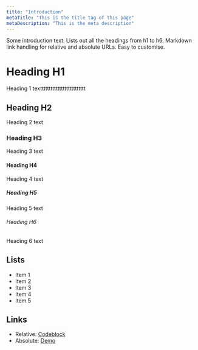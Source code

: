 ```yaml
---
title: "Introduction"
metaTitle: "This is the title tag of this page"
metaDescription: "This is the meta description"
---
```


Some introduction text. Lists out all the headings from h1 to h6. Markdown link handling for relative and absolute URLs. Easy to customise.

# Heading H1
Heading 1 textttttttttttttttttttttttttt

## Heading H2
Heading 2 text

### Heading H3
Heading 3 text

#### Heading H4
Heading 4 text

##### Heading H5
Heading 5 text

###### Heading H6
Heading 6 text

## Lists
- Item 1
- Item 2
- Item 3
- Item 4
- Item 5

## Links

* Relative: [Codeblock](/codeblock)
* Absolute: [Demo](https://learn.hasura.io/graphql/react)
